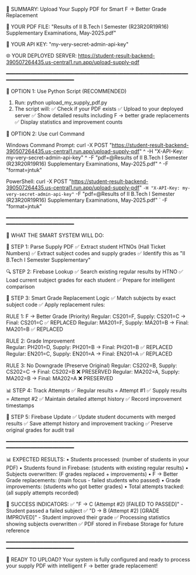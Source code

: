🎯 SUMMARY: Upload Your Supply PDF for Smart F → Better Grade Replacement

📁 YOUR PDF FILE:
"Results of II B.Tech I Semester (R23R20R19R16) Supplementary Examinations, May-2025.pdf"

🔑 YOUR API KEY: 
"my-very-secret-admin-api-key"

🌐 YOUR DEPLOYED SERVER:
https://student-result-backend-390507264435.us-central1.run.app/upload-supply-pdf

━━━━━━━━━━━━━━━━━━━━━━━━━━━━━━━━━━━━━━━━━━━━━━━━━━━━━━━━━━━━━━━━━━━━━━━━━━━━━━━━━

🚀 OPTION 1: Use Python Script (RECOMMENDED)
1. Run: python upload_my_supply_pdf.py
2. The script will:
   ✅ Check if your PDF exists
   ✅ Upload to your deployed server
   ✅ Show detailed results including F → better grade replacements
   ✅ Display statistics and improvement counts

🚀 OPTION 2: Use curl Command

Windows Command Prompt:
curl -X POST "https://student-result-backend-390507264435.us-central1.run.app/upload-supply-pdf" ^
  -H "X-API-Key: my-very-secret-admin-api-key" ^
  -F "pdf=@Results of II B.Tech I Semester (R23R20R19R16) Supplementary Examinations, May-2025.pdf" ^
  -F "format=jntuk"

PowerShell:
curl -X POST "https://student-result-backend-390507264435.us-central1.run.app/upload-supply-pdf" `
  -H "X-API-Key: my-very-secret-admin-api-key" `
  -F "pdf=@Results of II B.Tech I Semester (R23R20R19R16) Supplementary Examinations, May-2025.pdf" `
  -F "format=jntuk"

━━━━━━━━━━━━━━━━━━━━━━━━━━━━━━━━━━━━━━━━━━━━━━━━━━━━━━━━━━━━━━━━━━━━━━━━━━━━━━━━━

🧠 WHAT THE SMART SYSTEM WILL DO:

📖 STEP 1: Parse Supply PDF
   ✅ Extract student HTNOs (Hall Ticket Numbers)
   ✅ Extract subject codes and supply grades
   ✅ Identify this as "II B.Tech I Semester Supplementary"

🔍 STEP 2: Firebase Lookup
   ✅ Search existing regular results by HTNO
   ✅ Load current subject grades for each student
   ✅ Prepare for intelligent comparison

🎯 STEP 3: Smart Grade Replacement Logic
   ✅ Match subjects by exact subject code
   ✅ Apply replacement rules:

   RULE 1: F → Better Grade (Priority)
   Regular: CS201=F, Supply: CS201=C → Final: CS201=C ✅ REPLACED
   Regular: MA201=F, Supply: MA201=B → Final: MA201=B ✅ REPLACED
   
   RULE 2: Grade Improvement  
   Regular: PH201=D, Supply: PH201=B → Final: PH201=B ✅ REPLACED
   Regular: EN201=C, Supply: EN201=A → Final: EN201=A ✅ REPLACED
   
   RULE 3: No Downgrade (Preserve Original)
   Regular: CS202=B, Supply: CS202=C → Final: CS202=B ❌ PRESERVED
   Regular: MA202=A, Supply: MA202=B → Final: MA202=A ❌ PRESERVED

📊 STEP 4: Track Attempts
   ✅ Regular results = Attempt #1
   ✅ Supply results = Attempt #2
   ✅ Maintain detailed attempt history
   ✅ Record improvement timestamps

💾 STEP 5: Firebase Update
   ✅ Update student documents with merged results
   ✅ Save attempt history and improvement tracking
   ✅ Preserve original grades for audit trail

━━━━━━━━━━━━━━━━━━━━━━━━━━━━━━━━━━━━━━━━━━━━━━━━━━━━━━━━━━━━━━━━━━━━━━━━━━━━━━━━━

📊 EXPECTED RESULTS:
• Students processed: (number of students in your PDF)
• Students found in Firebase: (students with existing regular results)
• Subjects overwritten: (F grades replaced + improvements)
• F → Better Grade replacements: (main focus - failed students who passed)
• Grade improvements: (students who got better grades)
• Total attempts tracked: (all supply attempts recorded)

🎉 SUCCESS INDICATORS:
✅ "F → C (Attempt #2) [FAILED TO PASSED]" - Student passed a failed subject
✅ "D → B (Attempt #2) [GRADE IMPROVED]" - Student improved their grade
✅ Processing statistics showing subjects overwritten
✅ PDF stored in Firebase Storage for future reference

━━━━━━━━━━━━━━━━━━━━━━━━━━━━━━━━━━━━━━━━━━━━━━━━━━━━━━━━━━━━━━━━━━━━━━━━━━━━━━━━━

🚀 READY TO UPLOAD? 
Your system is fully configured and ready to process your supply PDF with intelligent F → better grade replacement!
